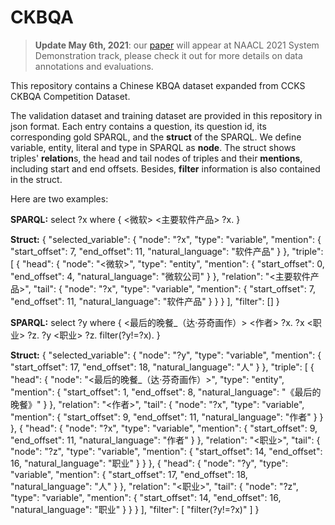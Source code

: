 # CKBQA

>**Update May 6th, 2021**:  our [paper](zhang2021namer_camera_ready.pdf) will appear at NAACL 2021 System Demonstration track, please check it out for more details on data annotations and evaluations.

This repository contains a Chinese KBQA dataset expanded from CCKS CKBQA Competition Dataset.

The validation dataset and training dataset are provided in this repository in json format. Each entry contains a question, its question id, its corresponding gold SPARQL, and the **struct** of the SPARQL. We define variable, entity, literal and type in SPARQL as **node**. The struct shows triples' **relation**s, the head and tail nodes of triples and their **mentions**, including start and end offsets. Besides, **filter** information is also contained in the struct.  

Here are two examples:

**SPARQL:** select ?x where { <微软> <主要软件产品> ?x. }

**Struct:** {
            "selected_variable": {
                "node": "?x",
                "type": "variable",
                "mention": {
                    "start_offset": 7,
                    "end_offset": 11,
                    "natural_language": "软件产品"
                }
            },
            "triple": [
                {
                    "head": {
                        "node": "<微软>",
                        "type": "entity",
                        "mention": {
                            "start_offset": 0,
                            "end_offset": 4,
                            "natural_language": "微软公司"
                        }
                    },
                    "relation": "<主要软件产品>",
                    "tail": {
                        "node": "?x",
                        "type": "variable",
                        "mention": {
                            "start_offset": 7,
                            "end_offset": 11,
                            "natural_language": "软件产品"
                        }
                    }
                }
            ],
            "filter": []
        }
        
**SPARQL:** select ?y where { <最后的晚餐_（达·芬奇画作）> <作者> ?x. ?x <职业> ?z. ?y <职业> ?z. filter(?y!=?x). }

**Struct:** {
            "selected_variable": {
                "node": "?y",
                "type": "variable",
                "mention": {
                    "start_offset": 17,
                    "end_offset": 18,
                    "natural_language": "人"
                }
            },
            "triple": [
                {
                    "head": {
                        "node": "<最后的晚餐_（达·芬奇画作）>",
                        "type": "entity",
                        "mention": {
                            "start_offset": 1,
                            "end_offset": 8,
                            "natural_language": "《最后的晚餐》"
                        }
                    },
                    "relation": "<作者>",
                    "tail": {
                        "node": "?x",
                        "type": "variable",
                        "mention": {
                            "start_offset": 9,
                            "end_offset": 11,
                            "natural_language": "作者"
                        }
                    }
                },
                {
                    "head": {
                        "node": "?x",
                        "type": "variable",
                        "mention": {
                            "start_offset": 9,
                            "end_offset": 11,
                            "natural_language": "作者"
                        }
                    },
                    "relation": "<职业>",
                    "tail": {
                        "node": "?z",
                        "type": "variable",
                        "mention": {
                            "start_offset": 14,
                            "end_offset": 16,
                            "natural_language": "职业"
                        }
                    }
                },
                {
                    "head": {
                        "node": "?y",
                        "type": "variable",
                        "mention": {
                            "start_offset": 17,
                            "end_offset": 18,
                            "natural_language": "人"
                        }
                    },
                    "relation": "<职业>",
                    "tail": {
                        "node": "?z",
                        "type": "variable",
                        "mention": {
                            "start_offset": 14,
                            "end_offset": 16,
                            "natural_language": "职业"
                        }
                    }
                }
            ],
            "filter": [
                "filter(?y!=?x)"
            ]
        }
